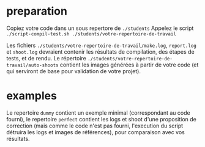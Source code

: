 # preparation #
Copiez votre code dans un sous repertore de `./students`
Appelez le script `./script-compil-test.sh ./students/votre-repertoire-de-travail`

Les fichiers `./students/votre-repertoire-de-travail/make.log`, `report.log` et `shoot.log` devraient contenir les résultats de compilation, des étapes de tests, et de rendu. Le répertoire `./students/votre-repertoire-de-travail/auto-shoots` contient les images générées à partir de votre code (et qui serviront de base pour validation de votre projet).

# examples #
Le repertoire `dummy` contient un exemple minimal (correspondant au code fourni), le repertoire `perfect` contient les logs et shoot d'une proposition de correction (mais comme le code n'est pas fourni, l'execution du script détruira les logs et images de références), pour comparaison avec vos résultats.

